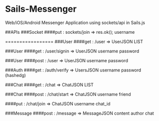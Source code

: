 Sails-Messenger
===============

Web/iOS/Android Messenger Application using sockets/api in Sails.js


##APIs
###Socket
####put : sockets/join => res.ok();
    username

=================
###User
####get : /user => UserJSON LIST

###User
####get : /user/signin => UserJSON
    username
    password

###User
####post : /user => UserJSON
    username
    password

###Auth
####get : /auth/verify => UsersJSON 
    username
    password (hashedg)

###Chat
####get : /chat => ChatJSON LIST

###Chat
####post : /chat/start => ChatJSON
	username
	friend

####put : /chat/join => ChatJSON
	username
	chat_id

###Message
####post : /message => MessageJSON
	content
	author
	chat

